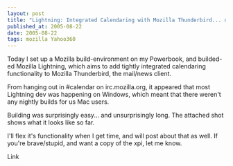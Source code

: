 ```yaml
---
layout: post
title: "Lightning: Integrated Calendaring with Mozilla Thunderbird... on a Mac"
published_at: 2005-08-22
date: 2005-08-22
tags: mozilla Yahoo360
---
```


Today I set up a Mozilla build-environment on my Powerbook, and builded-ed Mozilla Lightning, which aims to add tightly integrated calendaring functionality to Mozilla Thunderbird, the mail/news client.

From hanging out in #calendar on irc.mozilla.org, it appeared that most Lightning dev was happening on Windows, which meant that there weren't any nightly builds for us Mac users.

Building was surprisingly easy... and unsurprisingly long. The attached shot shows what it looks like so far.

I'll flex it's functionality when I get time, and will post about that as well. If you're brave/stupid, and want a copy of the xpi, let me know.

Link
